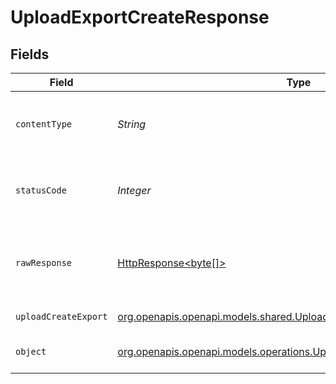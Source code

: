 # UploadExportCreateResponse


## Fields

| Field                                                                                                                              | Type                                                                                                                               | Required                                                                                                                           | Description                                                                                                                        |
| ---------------------------------------------------------------------------------------------------------------------------------- | ---------------------------------------------------------------------------------------------------------------------------------- | ---------------------------------------------------------------------------------------------------------------------------------- | ---------------------------------------------------------------------------------------------------------------------------------- |
| `contentType`                                                                                                                      | *String*                                                                                                                           | :heavy_check_mark:                                                                                                                 | HTTP response content type for this operation                                                                                      |
| `statusCode`                                                                                                                       | *Integer*                                                                                                                          | :heavy_check_mark:                                                                                                                 | HTTP response status code for this operation                                                                                       |
| `rawResponse`                                                                                                                      | [HttpResponse<byte[]>](https://docs.oracle.com/en/java/javase/11/docs/api/java.net.http/java/net/http/HttpResponse.html)           | :heavy_check_mark:                                                                                                                 | Raw HTTP response; suitable for custom response parsing                                                                            |
| `uploadCreateExport`                                                                                                               | [org.openapis.openapi.models.shared.UploadCreateExport](../../models/shared/UploadCreateExport.md)                                 | :heavy_minus_sign:                                                                                                                 | Successful Response                                                                                                                |
| `object`                                                                                                                           | [org.openapis.openapi.models.operations.UploadExportCreateResponseBody](../../models/operations/UploadExportCreateResponseBody.md) | :heavy_minus_sign:                                                                                                                 | Create Export Error                                                                                                                |